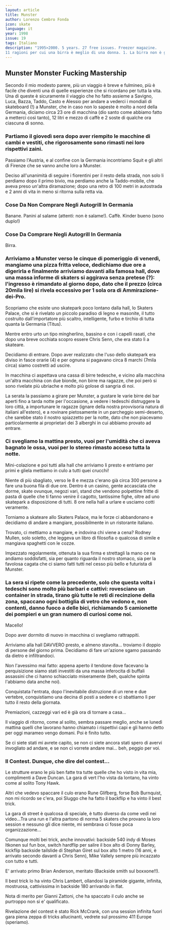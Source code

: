 ```yaml
---
layout: article
title: Munster
author: Lorenzo Cembro Fonda
icon: skate
language: it
year: 1998
issue: 19
tags: Italiano
description: "1995>2000. 5 years. 27 free issues. Freezer magazine.
11 ragioni per cui una birra è meglio di una donna. 1. La birra non è gelosa quando ti fai un'altra birra. 2. Puoi condividere una birra con gli amici. 3. Puoi farti una birra in pubblico senza problemi."
---
```


## Munster Monster Fucking Mastership

Secondo il mio modesto parere, più un viaggio è breve e fulmineo, più è facile che diventi una di quelle esperienze che si ricordano per tutta la vita. Una di queste è sicuramente il viaggio che ho fatto assieme a Savigno, Luca, Bazza, Taddo, Casto e Alessio per andare a vederci i mondiali di skateboard (!) a Munster, che in caso non lo sapeste è molto a nord della Germania, diciamo circa 23 ore di macchina (dio santo come abbiamo fatto a metterci così tanto), 12 litri e mezzo di caffè e 2 soste di qualche ora ciascuna di sonno.

### Partiamo il giovedì sera dopo aver riempito le macchine di cambi e vestiti, che rigorosamente sono rimasti nei loro rispettivi zaini.

Passiamo l'Austria, e al confine con la Germania incontriamo Squit e gli altri di Firenze che se vanno anche loro a Munster.

Deciso all'unanimità di seguire i fiorentini per il resto della strada, non solo li perdiamo dopo il primo bivio, ma perdiamo anche la Taddo-mobile, che aveva preso un'altra diramazione; dopo una retro di 100 metri in autostrada e 2 anni di vita in meno si ritorna sulla retta via.

### Cose Da Non Comprare Negli Autogrill In Germania
Banane. Panini al salame (attenti: non è salame!). Caffè. Kinder bueno (sono duplo!)

### Cose Da Comprare Negli Autogrill In Germania
Birra.

### Arriviamo a Munster verso le cinque di pomeriggio di venerdì, mangiamo una pizza fritta veloce, dedichiamo due ore a digerirla e finalmente arriviamo davanti alla famosa hall, dove una massa informe di skaters si aggirava senza pretese (?): l'ingresso è rimandato al giorno dopo, dato che il prezzo (circa 20mila lire) si rivela eccessivo per 1 sola ora di Ammirazione-dei-Pro.

Scopriamo che esiste uno skatepark poco lontano dalla hall, lo Skaters Palace, che si è rivelato un piccolo paradiso di legno e masonite, il tutto costruito dall'importatore più scaltro, intelligente, furbo e tirchio di tutta quanta la Germania (Titus).

Mentre entro urto un tipo mingherlino, bassino e con i capelli rasati, che dopo una breve occhiata scopro essere Chris Senn, che era stato lì a skateare.

Decidiamo di entrare. Dopo aver realizzato che l'uso dello skatepark era diviso in fasce orarie (4) e per ognuna si pagavano circa 8 marchi (7mila circa) siamo costretti ad uscire.

In macchina ci aspettava una cassa di birre tedesche, e vicino alla macchina un'altra macchina con due bionde, non birre ma ragazze, che poi però si sono rivelate più ubriache e molto più golose di sangria di noi.

La serata la passiamo a girare per Munster, a gustare le varie birre dei bar aperti fino a tarda notte per l'occasione, a vedere i tedeschi distruggere la loro città, a importunare le ragazze (ignare della nostra provvisoria natura di italiani all'estero), e a rovinare pietosamente in un parcheggio semi-deserto, che sarebbe stato il nostro spiazzetto per la notte, dato che non piacevamo particolarmente ai proprietari dei 3 alberghi in cui abbiamo provato ad entrare.

### Ci svegliamo la mattina presto, vuoi per l'umidità che ci aveva bagnato le ossa, vuoi per lo stereo rimasto acceso tutta la notte.

Mini-colazione e poi tutti alla hall che arriviamo lì presto e entriamo per primi e gliela mettiamo in culo a tutti quei crucchi!

Niente di più sbagliato, verso le 8 e mezza c'erano già circa 300 persone a fare una buona fila di due ore. Dentro è un casino, gente accasciata che dorme, skate ovunque, negozi vari, stand che vendono polpettine fritte di pasta di quelle che ti fanno venire il cagotto, tantissime fighe, oltre ad uno skatepark a disposizione di tutti.
8 ore nella hall a urlare e usciamo cotti veramente.

Torniamo a skateare allo Skaters Palace, ma le forze ci abbandonano e decidiamo di andare a mangiare, possibilmente in un ristorante italiano.

Trovato, ci mettiamo a mangiare, e indovina chi viene a cena? Rodney Mullen, solo soletto, che leggeva un libro di filosofia o qualcosa di simile e mangiava spaghetti con le cozze.

Impezzato regolarmente, ottenuta la sua firma e strettagli la mano ce ne andiamo soddisfatti, sia per quanto riguarda il nostro stomaco, sia per la favolosa cagata che ci siamo fatti tutti nel cesso più bello e futurista di Munster.

### La sera si ripete come la precedente, solo che questa volta i tedeschi sono molto più barbari e cattivi: rovesciano un container in strada, tirano giù tutte le reti di recinzione della zona, spaccano ogni bottiglia di vetro che vedono e, non contenti, danno fuoco a delle bici, richiamando 5 camionette dei pompieri e un gran numero di curiosi come noi.

Macello!

Dopo aver dormito di nuovo in macchina ci svegliamo rattrappiti.

Arriviamo alla hall DAVVERO presto, e almeno stavolta... troviamo il doppio di persone del giorno prima. Decidiamo di fare un'azione sgamo passando da dietro e infiltrandoci.

Non l'avessimo mai fatto: appena aperto il tendone dove facevano la perquisizione siamo stati investiti da una massa inferocita di buffali assassini che ci hanno schiacciato miseramente (beh, qualche spinta l'abbiamo data anche noi).

Conquistata l'entrata, dopo l'inevitabile distruzione di un rene e due vertebre, conquistiamo una decina di posti a sedere e ci sbattiamo lì per tutto il resto della giornata.

Premiazioni, cazzeggi vari ed è già ora di tornare a casa...

Il viaggio di ritorno, come al solito, sembra passare meglio, anche se lunedì mattina quelli che lavorano hanno chiamato i rispettivi capi e gli hanno detto per oggi marameo vengo domani. Poi è finito tutto.

Se ci siete stati mi avrete capito, se non ci siete ancora stati spero di avervi invogliato ad andare, e se non ci vorrete andare mai... beh, peggio per voi.

### Il Contest. Dunque, che dire del contest...

Le strutture erano le più ben fatte tra tutte quelle che ho visto in vita mia, complimenti a Dave Duncan. La gara di vert l'ho vista da lontano, ha vinto come al solito Tony Hawk.

Altri che vedevo spaccare il culo erano Rune Glifberg, forse Bob Burnquist, non mi ricordo se c'era, poi Sluggo che ha fatto il backflip e ha vinto il best trick.

La gara di street è qualcosa di speciale, è tutto diverso da come vedi nei video...Tra una run e l'altra partono di norma 5 skaters che provano la loro session e nessuno gli dice niente, mi sembrava ci fosse poca organizzazione...

Comunque molti bei trick, anche innovativi: backside 540 indy di Moses Itkonen sul fun box, switch hardflip per salire il box alto di Donny Barley, kickflip backside tailslide di Stephan Giret sul box alto 1 metro (16 anni, è arrivato secondo davanti a Chris Senn), Mike Vallely sempre più incazzato con tutto e tutti.

E' arrivato primo Brian Anderson, meritato (Backside smith sul boxxone!!).

Il best trick lo ha vinto Chris Lambert, ollandosi la piramide gigante, infinita, mostruosa, cattivissima in backside 180 arrivando in flat.

Nota di merito per Gianni Zattoni, che ha spaccato il culo anche se purtroppo non si e' qualificato.

Rivelazione del contest è stato Rick McCrank, con una session infinita fuori gara piena zeppa di tricks allucinanti, vedrete sul prossimo 411 Europe (speriamo).
